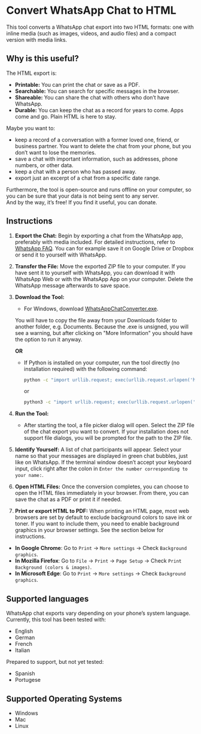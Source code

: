 # Convert WhatsApp Chat to HTML

This tool converts a WhatsApp chat export into two HTML formats: one with inline media (such as images, videos, and audio files) and a compact version with media links.

## Why is this useful?
The HTML export is:

* **Printable:** You can print the chat or save as a PDF.
* **Searchable:** You can search for specific messages in the browser.
* **Shareable:** You can share the chat with others who don’t have WhatsApp.
* **Durable:** You can keep the chat as a record for years to come. Apps come and go. Plain HTML is here to stay.

Maybe you want to:

* keep a record of a conversation with a former loved one, friend, or business partner. You want to delete the chat from your phone, but you don’t want to lose the memories.
* save a chat with important information, such as addresses, phone numbers, or other data.
* keep a chat with a person who has passed away.
* export just an excerpt of a chat from a specific date range.

Furthermore, the tool is open-source and runs offline on your computer, so you can be sure that your data is not being sent to any server.  
And by the way, it’s free! If you find it useful, you can donate.

## Instructions

1. **Export the Chat:** Begin by exporting a chat from the WhatsApp app, preferably with media included. For detailed instructions, refer to [WhatsApp FAQ](https://faq.whatsapp.com/search?helpref=search&query=%20export%20chat).
You can for example save it on Google Drive or Dropbox or send it to yourself with WhatsApp.

2. **Transfer the File:** Move the exported ZIP file to your computer. If you have sent it to yourself with WhatsApp, you can download it with WhatsApp Web or with the WhatsApp App on your computer. Delete the WhatsApp message afterwards to save space.

3. **Download the Tool:** 
   - For Windows, download [WhatsAppChatConverter.exe](https://raw.githubusercontent.com/mtln/WhatsAppChatConverter/refs/heads/binary_releases/WhatsAppChatConverter.exe).

   You will have to copy the file away from your Downloads folder to another folder, e.g. Documents. Because the .exe is unsigned, you will see a warning, but after clicking on "More Information" you should have the option to run it anyway.

   **OR**

   - If Python is installed on your computer, run the tool directly (no installation required) with the following command:
     ```bash
     python -c "import urllib.request; exec(urllib.request.urlopen('https://raw.githubusercontent.com/mtln/WhatsAppChatConverter/refs/heads/main/main.py').read().decode())"
     ```
     or
     ```bash
     python3 -c "import urllib.request; exec(urllib.request.urlopen('https://raw.githubusercontent.com/mtln/WhatsAppChatConverter/refs/heads/main/main.py').read().decode())"
     ```

4. **Run the Tool:**
   - After starting the tool, a file picker dialog will open. Select the ZIP file of the chat export you want to convert. If your installation does not support file dialogs, you will be prompted for the path to the ZIP file.

5. **Identify Yourself:** A list of chat participants will appear. Select your name so that your messages are displayed in green chat bubbles, just like on WhatsApp. If the terminal window doesn’t accept your keyboard input, click right after the colon in `Enter the number corresponding to your name:`.

6. **Open HTML Files:** Once the conversion completes, you can choose to open the HTML files immediately in your browser. From there, you can save the chat as a PDF or print it if needed.  

7. **Print or export HTML to PDF:** 
When printing an HTML page, most web browsers are set by default to exclude background colors to save ink or toner. If you want to include them, you need to enable background graphics in your browser settings. See the section below for instructions.  

- **In Google Chrome**: Go to `Print` → `More settings` → Check `Background graphics`.
- **In Mozilla Firefox**: Go to `File` → `Print` → `Page Setup` → Check `Print Background (colors & images)`.
- **In Microsoft Edge**: Go to `Print` → `More settings` → Check `Background graphics`.


## Supported languages
WhatsApp chat exports vary depending on your phone’s system language. Currently, this tool has been tested with:

* English
* German
* French
* Italian

Prepared to support, but not yet tested:

* Spanish
* Portugese

## Supported Operating Systems

* Windows
* Mac
* Linux
